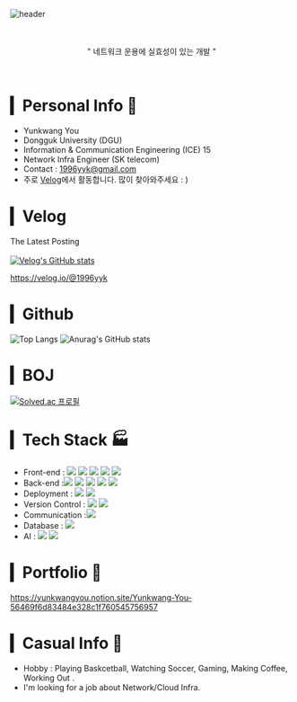 ![header](https://capsule-render.vercel.app/api?color=gradient&height=250&section=header&text=Yun'sGit&fontSize=70)<br><br><br>
<p align="center",style = 'font-size:16'>" 네트워크 운용에 실효성이 있는 개발 "</p>
<br>

# ▎Personal Info 💁
- Yunkwang You
- Dongguk University (DGU)
- Information & Communication Engineering (ICE) 15
- Network Infra Engineer (SK telecom)
- Contact : 1996yyk@gmail.com
- 주로  <a href = 'https://velog.io/@1996yyk'>Velog</a>에서 활동합니다. 많이 찾아와주세요 : )
# ▎Velog
The Latest Posting<br><br>
[![Velog's GitHub stats](https://velog-readme-stats.vercel.app/api?name=1996yyk)](https://velog.io/@1996yyk)
<br>

<a href = 'https://velog.io/@1996yyk'>https://velog.io/@1996yyk</a>

# ▎Github
![Top Langs](https://github-readme-stats.vercel.app/api/top-langs/?username=YUNKWANGYOU&layout=compact&theme=vue)
![Anurag's GitHub stats](https://github-readme-stats-sand-six-91.vercel.app/api?username=YUNKWANGYOU&line_height=24&show_icons=true&count_private=true&&theme=vue&hide=stars)
# ▎BOJ
[![Solved.ac
프로필](http://mazassumnida.wtf/api/v2/generate_badge?boj=1996yyk)](https://solved.ac/1996yyk)

# ▎Tech Stack 🏭
- Front-end : <span><img src="https://img.shields.io/badge/HTML-e34f26?style=flat&logo=html5&logoColor=white"/></span>
<span><img src="https://img.shields.io/badge/CSS-1572b6?style=flat&logo=css3&logoColor=white"/></span>
<span><img src="https://img.shields.io/badge/JavaScript-dbab09?style=flat&logo=javascript&logoColor=white"/></span>
<span><img src="https://img.shields.io/badge/jQuery-0769ad?style=flat&logo=jquery&logoColor=white"/></span>
<span><img src="https://img.shields.io/badge/bootstrap-7952B3?style=flat&logo=bootstrap&logoColor=white"></span>
- Back-end :<span><img src="https://img.shields.io/badge/Python-3776AB?style=flat&logo=python&logoColor=white"/></span>
<span><img src="https://img.shields.io/badge/Django-092e20?style=flat&logo=django&logoColor=white"/></span>
<span><img src="https://img.shields.io/badge/Flask-000000?style=flat&logo=Flask&logoColor=white"/></span>
<span><img src="https://img.shields.io/badge/C-FFFFFF?style=flat&logo=C&logoColor=black"/></span>
<span><img src="https://img.shields.io/badge/C++-Solutions-blue.svg?style=flat&logo=C++&logoColor=white"/></span>
- Deployment : <span><img src="https://img.shields.io/badge/AWS-232f3e?style=flat&logo=amazon-aws&logoColor=white"/></span>
<span><img src="https://img.shields.io/badge/linux-FCC624?style=flat&logo=linux&logoColor=white"/></span>
- Version Control : <span><img src="https://img.shields.io/badge/Git-f05032?style=flat&logo=git&logoColor=white"/></span>
<span><img src="https://img.shields.io/badge/GitHub-181717?style=flat&logo=github&logoColor=white"/></span>
- Communication :<span><img src="https://img.shields.io/badge/Figma-f24e1e?style=flat&logo=figma&logoColor=white"/></span><br/>
- Database : 
<span><img src="https://img.shields.io/badge/mysql-4479A1?style=flat&logo=mysql&logoColor=white"/></span>
- AI : <span><img src="https://img.shields.io/badge/Tensorflow-FF8200?style=flat&logo=Tensorflow&logoColor=white"/></span>
<span><img src="https://img.shields.io/badge/keras-CD1039?style=flat&logo=keras&logoColor=white"/></span>

# ▎Portfolio 📗
<a href = "https://yunkwangyou.notion.site/Yunkwang-You-56469f6d83484e328c1f760545756957">https://yunkwangyou.notion.site/Yunkwang-You-56469f6d83484e328c1f760545756957</a>

# ▎Casual Info 🙈
- Hobby : Playing Baskcetball, Watching Soccer, Gaming, Making Coffee, Working Out .
- I'm looking for a job about Network/Cloud Infra.


